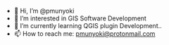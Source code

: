 - 👋 Hi, I’m @pmunyoki
- 👀 I’m interested in GIS Software Development
- 🌱 I’m currently learning  QGIS plugin Development..
- 📫 How to reach me: pmunyoki@protonmail.com

<!---
pmunyoki/pmunyoki is a ✨ special ✨ repository because its `README.md` (this file) appears on your GitHub profile.
You can click the Preview link to take a look at your changes.
--->
